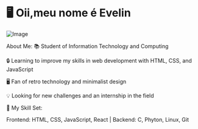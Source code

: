 # 🖥️ Oii,meu nome é Evelin 
![Image](https://github.com/user-attachments/assets/a68f83d5-cea3-42de-a563-81294711428e)


About Me:
📚 Student of Information Technology and Computing

🔒 Learning to improve my skills in web development with HTML, CSS, and JavaScript

🖥️ Fan of retro technology and minimalist design

💡 Looking for new challenges and an internship in the field

💾 My Skill Set:

Frontend: HTML, 
CSS, 
JavaScript, 
React
|
Backend:
C,
Phyton,
Linux,
Git
